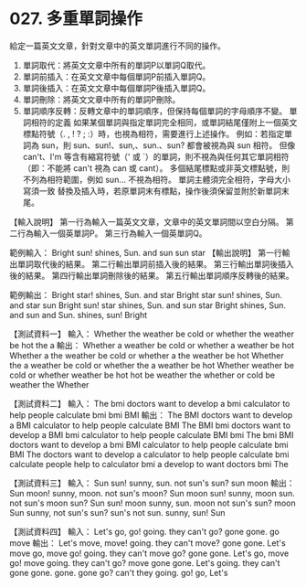 # 027. 多重單詞操作

給定一篇英文文章，針對文章中的英文單詞進行不同的操作。

1. 單詞取代：將英文文章中所有的單詞P以單詞Q取代。
2. 單詞前插入：在英文文章中每個單詞P前插入單詞Q。
3. 單詞後插入：在英文文章中每個單詞P後插入單詞Q。
4. 單詞刪除：將英文文章中所有的單詞P刪除。
5. 單詞順序反轉：反轉文章中的單詞順序，但保持每個單詞的字母順序不變。
單詞相符的定義
如果某個單詞與指定單詞完全相同，或單詞結尾僅附上一個英文標點符號（. , ! ? ; :）時，也視為相符，需要進行上述操作。
例如：若指定單詞為 sun，則 sun、sun!、sun,、sun.、sun? 都會被視為與 sun 相符。
但像 can't、I'm 等含有縮寫符號（' 或 `）的單詞，則不視為與任何其它單詞相符（即：不能將 can't 視為 can 或 cant）。
多個結尾標點或非英文標點號，則不列為相符範圍，例如 sun... 不視為相符。
單詞主體須完全相符，字母大小寫須一致
替換及插入時，若原單詞末有標點，操作後須保留並附於新單詞末尾。

【輸入說明】
第一行為輸入一篇英文文章，文章中的英文單詞間以空白分隔。
第二行為輸入一個英單詞P。
第三行為輸入一個英單詞Q。

範例輸入：
Bright sun! shines, Sun. and sun
sun
star
【輸出說明】
第一行輸出單詞取代後的結果。
第二行輸出單詞前插入後的結果。
第三行輸出單詞後插入後的結果。
第四行輸出單詞刪除後的結果。
第五行輸出單詞順序反轉後的結果。

範例輸出：
Bright star! shines, Sun. and star
Bright star sun! shines, Sun. and star sun
Bright sun! star shines, Sun. and sun star
Bright shines, Sun. and
sun and Sun. shines, sun! Bright

【測試資料一】
輸入：
Whether the weather be cold or whether the weather be hot
the
a
輸出：
Whether a weather be cold or whether a weather be hot
Whether a the weather be cold or whether a the weather be hot
Whether the a weather be cold or whether the a weather be hot
Whether weather be cold or whether weather be hot
hot be weather the whether or cold be weather the Whether

【測試資料二】
輸入：
The bmi doctors want to develop a bmi calculator to help people calculate bmi
bmi
BMI
輸出：
The BMI doctors want to develop a BMI calculator to help people calculate BMI
The BMI bmi doctors want to develop a BMI bmi calculator to help people calculate BMI bmi
The bmi BMI doctors want to develop a bmi BMI calculator to help people calculate bmi BMI
The doctors want to develop a calculator to help people calculate
bmi calculate people help to calculator bmi a develop to want doctors bmi The

【測試資料三】
輸入：
Sun sun! sunny, sun. not sun's sun?
sun
moon
輸出：
Sun moon! sunny, moon. not sun's moon?
Sun moon sun! sunny, moon sun. not sun's moon sun?
Sun sun! moon sunny, sun. moon not sun's sun? moon
Sun sunny, not sun's
sun? sun's not sun. sunny, sun! Sun

【測試資料四】
輸入：
Let's go, go! going. they can't go? gone gone.
go
move
輸出：
Let's move, move! going. they can't move? gone gone.
Let's move go, move go! going. they can't move go? gone gone.
Let's go, move go! move going. they can't go? move gone gone.
Let's going. they can't gone gone.
gone. gone go? can't they going. go! go, Let's
